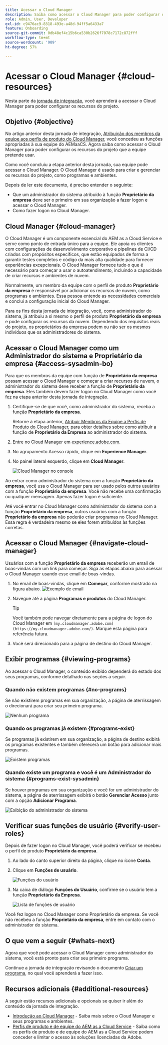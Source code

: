 ```yaml
---
title: Acessar o Cloud Manager
description: Saiba como acessar o Cloud Manager para poder configurar os recursos do projeto.
role: Admin, User, Developer
exl-id: c9476ac9-8318-493e-a48d-94ff5a6433a7
feature: Onboarding
source-git-commit: 0db48ef4c15b6ca530b2626f7078c7172c872fff
workflow-type: tm+mt
source-wordcount: '909'
ht-degree: 57%

---
```


# Acessar o Cloud Manager {#cloud-resources}

Nesta parte da [jornada de integração](overview.md), você aprenderá a acessar o Cloud Manager para poder configurar os recursos do projeto.

## Objetivo {#objective}

No artigo anterior desta jornada de integração, [Atribuição dos membros da equipe aos perfis de produto do Cloud Manager](assign-profiles-cloud-manager.md), você concedeu as funções apropriadas à sua equipe do AEMaaCS. Agora saiba como acessar o Cloud Manager para poder configurar os recursos do projeto que a equipe pretende usar.

Como você concluiu a etapa anterior desta jornada, sua equipe pode acessar o Cloud Manager. O Cloud Manager é usado para criar e gerenciar os recursos do projeto, como programas e ambientes.

Depois de ler este documento, é preciso entender o seguinte:

* Que um administrador do sistema atribuído à função **Proprietário da empresa** deve ser o primeiro em sua organização a fazer logon e acessar o Cloud Manager.
* Como fazer logon no Cloud Manager.

## Cloud Manager {#cloud-manager}

O Cloud Manager é um componente essencial do AEM as a Cloud Service e serve como ponto de entrada único para a equipe. Ele apoia os clientes com configurações de desenvolvimento corporativo e pipelines de CI/CD criados com propósitos específicos, que estão equipados de forma a garantir testes completos e código da mais alta qualidade para fornecer experiências excepcionais. O Cloud Manager fornece tudo o que é necessário para começar a usar o autoatendimento, incluindo a capacidade de criar recursos e ambientes de nuvem.

Normalmente, um membro da equipe com o perfil de produto **Proprietário da empresa** é responsável por adicionar os recursos de nuvem, como programas e ambientes. Essa pessoa entende as necessidades comerciais e conclui a configuração inicial do Cloud Manager.

Para os fins desta jornada de integração, você, como administrador do sistema, já atribuiu a si mesmo o perfil de produto **Proprietário da empresa** e pode configurar os recursos da nuvem. Dependendo dos requisitos reais do projeto, os proprietários da empresa podem ou não ser os mesmos indivíduos que os administradores do sistema.

## Acessar o Cloud Manager como um Administrador do sistema e Proprietário da empresa {#access-sysadmin-bo}

Para que os membros da equipe com função de **Proprietário da empresa** possam acessar o Cloud Manager e começar a criar recursos de nuvem, o administrador do sistema deve receber a função de **Proprietário da empresa**. Eles também devem fazer logon no Cloud Manager como você fez na etapa anterior desta jornada de integração.

1. Certifique-se de que você, como administrador do sistema, receba a função **Proprietário da empresa**.

   Retorne à etapa anterior, [Atribuir Membros da Equipe a Perfis de Produto do Cloud Manager](assign-profiles-cloud-manager.md), para obter detalhes sobre como atribuir a função de **Proprietário da Empresa** ao administrador do sistema.

1. Entre no Cloud Manager em [experience.adobe.com](https://experience.adobe.com).
1. No agrupamento Acesso rápido, clique em **Experience Manager**.
1. No painel lateral esquerdo, clique em **Cloud Manager**.

   ![Cloud Manager no console](/help/journey-onboarding/assets/consol-cloud-manager.png)

Ao entrar como administrador do sistema com a função **Proprietário da empresa**, você usa o Cloud Manager para ser usado pelos outros usuários com a função **Proprietário da empresa**. Você não recebe uma confirmação ou qualquer mensagem. Apenas fazer logon é suficiente.

Até você entrar no Cloud Manager como administrador do sistema com a função **Proprietário da empresa**, outros usuários com a função **Proprietário da empresa** não poderão criar programas no Cloud Manager. Essa regra é verdadeira mesmo se eles forem atribuídos às funções corretas.

## Acessar o Cloud Manager {#navigate-cloud-manager}

Usuários com a função **Proprietário da empresa** receberão um email de boas-vindas com um link para começar. Siga as etapas abaixo para acessar o Cloud Manager usando esse email de boas-vindas.

1. No email de boas-vindas, clique em **Começar**, conforme mostrado na figura abaixo.
   ![Exemplo de email](/help/journey-onboarding/assets/get-started-email.png)

1. Navegue até a página **Programas e produtos** do Cloud Manager.

   >[!TIP]
   >
   >Você também pode navegar diretamente para a página de logon do Cloud Manager em `[my.cloudmanager.adobe.com](https://my.cloudmanager.adobe.com/)`. Marque esta página para referência futura.

1. Você será direcionado para a página de destino do Cloud Manager.

<!-- OLD
Alternatively, you can navigate to Cloud Manager's **Programs and Products** page from the Adobe Experience Cloud home page using these steps.

1. Navigate directly to [Adobe Experience Cloud](https://experience.adobe.com) and login using your Adobe ID.

1. From the Adobe Experience Cloud home page, select **Experience Manager** to open the AEM home page.

   ![Experience Cloud homepage](/help/journey-onboarding/assets/setup-resources2.png)

1. On the **Cloud Manager** tile, select **Launch**.

   ![AEM home page](/help/journey-onboarding/assets/setup-resources3.png)

1. After successfully logging on, you are directed to the Cloud Manager landing page. See [Viewing Cloud Manager's Programs](#viewing-programs) for more details.

How you access your programs and products via Cloud Manager is up to you and has no effect on how you use Cloud Manager or how you manage your programs.

>[!NOTE]
>
>Depending on the roles assigned in Cloud Manager and the state of the application, you see different screens while using the Cloud Manager user interface. -->

## Exibir programas {#viewing-programs}

Ao acessar o Cloud Manager, o conteúdo exibido dependerá do estado dos seus programas, conforme detalhado nas seções a seguir.

### Quando não existem programas {#no-programs}

Se não existirem programas em sua organização, a página de aterrissagem o direcionará para criar seu primeiro programa.

![Nenhum programa](/help/journey-onboarding/assets/cloud-manager-programs-do-not-exist.png)

### Quando os programas já existem {#programs-exist}

Se programas já existirem em sua organização, a página de destino exibirá os programas existentes e também oferecerá um botão para adicionar mais programas.

![Existem programas](/help/journey-onboarding/assets/cloud-manager-programs-exist.png)

### Quando existe um programa e você é um Administrador do sistema {#programs-exist-sysadmin}

Se houver programas em sua organização e você for um administrador do sistema, a página de aterrissagem exibirá o botão **Gerenciar Acesso** junto com a opção **Adicionar Programa**.

![Exibição do administrador do sistema](/help/journey-onboarding/assets/cloud-manager-programs-as-sysadmin.png)

## Verificar suas funções de usuário {#verify-user-roles}

Depois de fazer logon no Cloud Manager, você poderá verificar se recebeu o perfil de produto **Proprietário da empresa**.

1. Ao lado do canto superior direito da página, clique no ícone **Conta**.

1. Clique em **Funções de usuário**.

   ![Funções do usuário](/help/journey-onboarding/assets/cloud-manager-user-roles.png)

1. Na caixa de diálogo **Funções do Usuário**, confirme se o usuário tem a função **Proprietário da Empresa**.

   ![Lista de funções de usuário](/help/journey-onboarding/assets/cloud-manager-user-roles-business-owner.png)

Você fez logon no Cloud Manager como Proprietário da empresa. Se você não recebeu a função **Proprietário da empresa**, entre em contato com o administrador do sistema.

## O que vem a seguir {#whats-next}

Agora que você pode acessar o Cloud Manager como administrador do sistema, você está pronto para criar seu primeiro programa.

Continue a jornada de integração revisando o documento [Criar um programa](create-program.md), no qual você aprenderá a fazer isso.

## Recursos adicionais {#additional-resources}

A seguir estão recursos adicionais e opcionais se quiser ir além do conteúdo da jornada de integração.

* [Introdução ao Cloud Manager](/help/onboarding/cloud-manager-introduction.md) -
Saiba mais sobre o Cloud Manager e seus programas e ambientes.
* [Perfis de produto e de equipe do AEM as a Cloud Service](/help/onboarding/aem-cs-team-product-profiles.md) - Saiba como os perfis de produto e de equipe do AEM as a Cloud Service podem conceder e limitar o acesso às soluções licenciadas da Adobe.
<!-- ERROR: Not Found (HTTP error 404) * [AEM Champion Tips and Tricks - Cloud Manager UI](https://experienceleague.adobe.com/docs/experience-manager-learn/cloud-service/expert-resources/aem-champions/cloud-manager-ui.md) - Watch this video for an overview of Cloud Manager's UI from an AEM champion. -->
